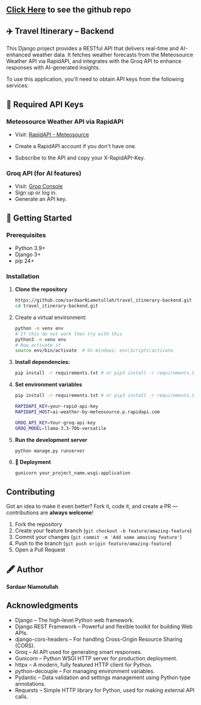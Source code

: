 ## [Click Here](https://github.com/sardaarNiamotullah/travel_itinerary-backend) to see the github repo


## ✈️ Travel Itinerary – Backend
This Django project provides a RESTful API that delivers real-time and AI-enhanced weather data. It fetches weather forecasts from the Meteosource Weather API via RapidAPI, and integrates with the Groq API to enhance responses with AI-generated insights.

To use this application, you'll need to obtain API keys from the following services:

## 🔑 Required API Keys

### Meteosource Weather API via RapidAPI

- Visit: [RapidAPI - Meteosource](https://rapidapi.com/MeteosourceWeather/api/ai-weather-by-meteosource/playground/apiendpoint_051aea00-95fb-437c-944c-06dd8d4049d8)

- Create a RapidAPI account if you don't have one.

- Subscribe to the API and copy your X-RapidAPI-Key.

### Groq API (for AI features)

- Visit: [Groq Console](https://console.groq.com/keys)
- Sign up or log in.
- Generate an API key.

## 🚀 Getting Started

### Prerequisites

- Python 3.9+ 
- Django 3+
- pip 24+

### Installation

1. **Clone the repository**
   ```bash
   https://github.com/sardaarNiamotullah/travel_itinerary-backend.git
   cd travel_itinerary-backend.git
   ```

2. Create a virtual environment:
   ```bash
   python -m venv env
   # If this do not work then try with this
   python3 -m venv env
   # Now activate it
   source env/bin/activate  # On Windows: env\Scripts\activate
   ```

3. **Install dependencies:**
   ```bash
   pip install -r requirements.txt # or pip3 install -r requirements.txt
   ```

4. **Set environment variables**
   ```bash
   pip install -r requirements.txt # or pip3 install -r requirements.txt

   RAPIDAPI_KEY=your-rapid-api-key
   RAPIDAPI_HOST=ai-weather-by-meteosource.p.rapidapi.com

   GROQ_API_KEY=Your-groq-api-key
   GROQ_MODEL=llama-3.3-70b-versatile
   ```

5. **Run the development server** 
   ```bash
   python manage.py runserver
   ```

5. **🚚 Deployment** 
   ```bash
   gunicorn your_project_name.wsgi:application
   ```



## Contributing

Got an idea to make it even better? Fork it, code it, and create a PR — contributions are **always welcome**!

1. Fork the repository
2. Create your feature branch (`git checkout -b feature/amazing-feature`)
3. Commit your changes (`git commit -m 'Add some amazing feature'`)
4. Push to the branch (`git push origin feature/amazing-feature`)
5. Open a Pull Request


## 🖋️ Author

**Sardaar Niamotullah**

## Acknowledgments

- Django – The high-level Python web framework.
- Django REST Framework – Powerful and flexible toolkit for building Web APIs.
- django-cors-headers – For handling Cross-Origin Resource Sharing (CORS).
- Groq – AI API used for generating smart responses.
- Gunicorn – Python WSGI HTTP server for production deployment.
- httpx – A modern, fully featured HTTP client for Python.
- python-decouple – For managing environment variables.
- Pydantic – Data validation and settings management using Python type annotations.
- Requests – Simple HTTP library for Python, used for making external API calls.